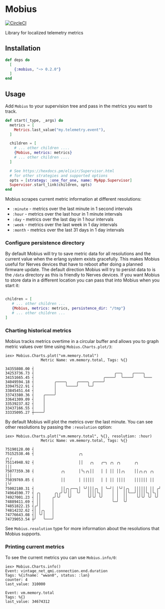 # Mobius

[![CircleCI](https://circleci.com/gh/mattludwigs/mobius/tree/main.svg?style=svg)](https://circleci.com/gh/mattludwigs/mobius/tree/main)

Library for localized telemetry metrics

## Installation

```elixir
def deps do
  [
    {:mobius, "~> 0.2.0"}
  ]
end
```

## Usage

Add `Mobius` to your supervision tree and pass in the metrics you want to track.

```elixir
def start(_type, _args) do
  metrics = [
    Metrics.last_value("my.telemetry.event"),
  ]

  children = [
    # ... other children ....
    {Mobius, metrics: metrics}
    # ... other children ....
  ]

  # See https://hexdocs.pm/elixir/Supervisor.html
  # for other strategies and supported options
  opts = [strategy: :one_for_one, name: MyApp.Supervisor]
  Supervisor.start_link(children, opts)
end
```

Mobius scrapes current metric information at different resolutions:

* `:minute` - metrics over the last minute in 1 second intervals
* `:hour` - metrics over the last hour in 1 minute intervals 
* `:day` - metrics over the last day in 1 hour intervals
* `:week` - metrics over the last week in 1 day intervals
* `:month` - metrics over the last 31 days in 1 day intervals

### Configure persistence directory

By default Mobius will try to save metric data for all resolutions and the
current value when the erlang system exists gracefully. This makes Mobius useful
for Nerves devices that have to reboot after doing a planned firmware update.
The default direction Mobius will try to persist data to is the `/data`
directory as this is friendly to Nerves devices. If you want Mobius to store
data in a different location you can pass that into Mobius when you start it:

```elixir

children = [
   # ... other children ...
   {Mobius, metrics: metrics, persistence_dir: "/tmp"}
   # ... other children ...
]
```

### Charting historical metrics

Mobius tracks metrics overtime in a circular buffer and allows you to graph
metric values over time using `Mobius.Charts.plot/3`:

```
iex> Mobius.Charts.plot("vm.memory.total")
                Metric Name: vm.memory.total, Tags: %{}

34355808.00 ┤
34253736.73 ┤                                    ╭──╮    ╭────╮
34151665.45 ┤                               ╭────╯  ╰────╯    ╰───
34049594.18 ┤         ╭────╮    ╭────╮ ╭────╯
33947522.91 ┤         │    ╰────╯    ╰─╯
33845451.64 ┤         │
33743380.36 ┤    ╭────╯
33641309.09 ┤    │
33539237.82 ┤    │
33437166.55 ┤    │
33335095.27 ┼────╯
```

By default Mobius will plot the metrics over the last minute. You can see other
resolutions by passing the `:resolution` option:

```
iex> Mobius.Charts.plot("vm.memory.total", %{}, resolution: :hour)
                Metric Name: vm.memory.total, Tags: %{}

75190128.00 ┤
75152538.46 ┤                    ╭╮                                  ╭╮╭
75114948.92 ┤                    ││   ╭╮   ╭─╮ ╭╮ ╭╮      ╭╮         │││
75077359.38 ┤            ╭╮      │╰╮╭╮││   │ │ ││ ││╭╮    ││╭╮╭╮ ╭╮  │││
75039769.85 ┤            ││      │ │││││   │ │ ││ ││││    ││││││ ││  │╰╯
75002180.31 ┤            ││╭╮╭──╮│ ╰╯│││╭╮ │ ╰─╯│ │╰╯│╭╮  ││││││ ││ ╭╯
74964590.77 ┤ ╭╮      ╭╮╭╯╰╯││  ╰╯   ││││╰╮│    │ │  ││╰──╯││││╰╮│╰╮│
74927001.23 ┤ ││     ╭╯╰╯   ╰╯       ╰╯╰╯ ╰╯    │ │  ││    ╰╯╰╯ ╰╯ ╰╯
74889411.69 ┤ ││     │                          ╰─╯  ╰╯
74851822.15 ┤╭╯│     │
74814232.62 ┤│ │╭╮   │
74776643.08 ┤│ ╰╯│   │
74739053.54 ┼╯   ╰───╯
```

See `Mobius.resolution` type for more information about the resolutions that
Mobius supports.

### Printing current metrics

To see the current metrics you can use `Mobius.info/0`:

```
iex> Mobius.Charts.info()
Event: vintage_net_qmi.connection.end.duration
Tags: %{ifname: "wwan0", status: :lan}
counter: 4
last_value: 310000

Event: vm.memory.total
Tags: %{}
last_value: 34674312
```

